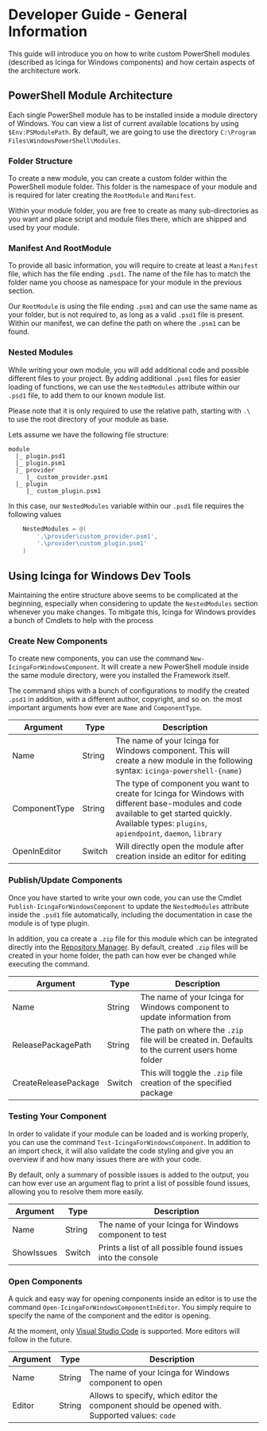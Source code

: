 # Developer Guide - General Information

This guide will introduce you on how to write custom PowerShell modules (described as Icinga for Windows components) and how certain aspects of the architecture work.

## PowerShell Module Architecture

Each single PowerShell module has to be installed inside a module directory of Windows. You can view a list of current available locations by using `$Env:PSModulePath`. By default, we are going to use the directory `C:\Program Files\WindowsPowerShell\Modules`.

### Folder Structure

To create a new module, you can create a custom folder within the PowerShell module folder. This folder is the namespace of your module and is required for later creating the `RootModule` and `Manifest`.

Within your module folder, you are free to create as many sub-directories as you want and place script and module files there, which are shipped and used by your module.

### Manifest And RootModule

To provide all basic information, you will require to create at least a `Manifest` file, which has the file ending `.psd1`. The name of the file has to match the folder name you choose as namespace for your module in the previous section.

Our `RootModule` is using the file ending `.psm1` and can use the same name as your folder, but is not required to, as long as a valid `.psd1` file is present. Within our manifest, we can define the path on where the `.psm1` can be found.

### Nested Modules

While writing your own module, you will add additional code and possible different files to your project. By adding additional `.psm1` files for easier loading of functions, we can use the `NestedModules` attribute within our `.psd1` file, to add them to our known module list.

Please note that it is only required to use the relative path, starting with `.\` to use the root directory of your module as base.

Lets assume we have the following file structure:

```text
module
  |_ plugin.psd1
  |_ plugin.psm1
  |_ provider
     |_ custom_provider.psm1
  |_ plugin
     |_ custom_plugin.psm1
```

In this case, our `NestedModules` variable within our `.psd1` file requires the following values

```powershell
    NestedModules = @(
        '.\provider\custom_provider.psm1',
        '.\provider\custom_plugin.psm1'
    )
```

## Using Icinga for Windows Dev Tools

Maintaining the entire structure above seems to be complicated at the beginning, especially when considering to update the `NestedModules` section whenever you make changes. To mitigate this, Icinga for Windows provides a bunch of Cmdlets to help with the process

### Create New Components

To create new components, you can use the command `New-IcingaForWindowsComponent`. It will create a new PowerShell module inside the same module directory, were you installed the Framework itself.

The command ships with a bunch of configurations to modify the created `.psd1` in addition, with a different author, copyright, and so on. the most important arguments how ever are `Name` and `ComponentType`.

| Argument      | Type   | Description                                     |
| ---           | ---    | ---                                             |
| Name          | String | The name of your Icinga for Windows component. This will create a new module in the following syntax: `icinga-powershell-{name}` |
| ComponentType | String | The type of component you want to create for Icinga for Windows with different base-modules and code available to get started quickly. Available types: `plugins`, `apiendpoint`, `daemon`, `library` |
| OpenInEditor  | Switch | Will directly open the module after creation inside an editor for editing |

### Publish/Update Components

Once you have started to write your own code, you can use the Cmdlet `Publish-IcingaForWindowsComponent` to update the `NestedModules` attribute inside the `.psd1` file automatically, including the documentation in case the module is of type plugin.

In addition, you ca create a `.zip` file for this module which can be integrated directly into the [Repository Manager](..\120-Repository-Manager\01-Add-Repositories.md). By default, created `.zip` files will be created in your home folder, the path can how ever be changed while executing the command.

| Argument             | Type   | Description                                     |
| ---                  | ---    | ---                                             |
| Name                 | String | The name of your Icinga for Windows component to update information from |
| ReleasePackagePath   | String | The path on where the `.zip` file will be created in. Defaults to the current users home folder |
| CreateReleasePackage | Switch | This will toggle the `.zip` file creation of the specified package |

### Testing Your Component

In order to validate if your module can be loaded and is working properly, you can use the command `Test-IcingaForWindowsComponent`. In addition to an import check, it will also validate the code styling and give you an overview if and how many issues there are with your code.

By default, only a summary of possible issues is added to the output, you can how ever use an argument flag to print a list of possible found issues, allowing you to resolve them more easily.

| Argument   | Type   | Description                                     |
| ---        | ---    | ---                                             |
| Name       | String | The name of your Icinga for Windows component to test |
| ShowIssues | Switch | Prints a list of all possible found issues into the console |

### Open Components

A quick and easy way for opening components inside an editor is to use the command `Open-IcingaForWindowsComponentInEditor`. You simply require to specify the name of the component and the editor is opening.

At the moment, only [Visual Studio Code](https://code.visualstudio.com/) is supported. More editors will follow in the future.

| Argument | Type   | Description                                     |
| ---      | ---    | ---                                             |
| Name     | String | The name of your Icinga for Windows component to open |
| Editor   | String | Allows to specify, which editor the component should be opened with. Supported values: `code` |
